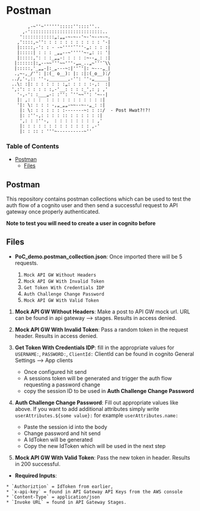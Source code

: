 # Postman

```
        ,-~''~'''''':::::''::::''..
      ,-':::::::::::::::::::::::::::..
     '::::::::::::„:„„-~-~--'~-'~--~-~.
    ,'::::,~'': : : : : : : : : : : '-|
    |:::::,-': : - -~''''¯¯''-„: : : :|
    |:::::| : : : _„„--~'''''~-„: :: '|
    |:::::,': : :_„„-: : : : :~--„_: :|
   |::::::|:„--~~'''~~'''-„…_..„~'''¯\\
   |:::::,'_„„-|:_„---~:|''¯'|: ~---„_|
   .,~-,_/'': |:(_ o__): |: :|:(_o__):/
  ../,'-,:: ''-,_______,-'': ''-„_____|
  ..\: :|: : : : : : :„: : : : :-,:  :|
  ',:': : : : : :,-'__: : : :_',: ; ,'
    '-,-': :___„-: :'': ¯''~~'': '~--|
    |: ,: : :  : : : : : : : : : : :|
    '|: \: : : : -,„_„„-~~--~--„_: :|
     |: \: : : : : : :-------~: : ::/  - Post Hwat?!?!
     |: :''-,: : : : :: : : : : : :|
     ',: : :''-,  : : : : : : : : ,'
     |: : : : : : : : : : : : : ,-'
     |: : :: : '''~----------~''
```

### Table of Contents

* [Postman](#postman)
  * [Files](#files)

## Postman

This repository contains postman collections which can be used to test
the auth flow of a cognito user and then send a successful request to API gateway
once properly authenticated.

**Note to test you will need to create a user
in cognito before**

## Files

* **PoC_demo.postman_collection.json**: Once imported there will be
5 requests.

  1. `Mock API GW Without Headers`
  1. `Mock API GW With Invalid Token`
  1. `Get Token With Credentials IDP`
  1. `Auth Challenge Change Password`
  1. `Mock API GW With Valid Token`


1. **Mock API GW Without Headers**: Make a post to API GW mock url.
URL can be found in api gateway --> stages. Results in access denied.

2. **Mock API GW With Invalid Token**: Pass a random token in the request
header. Results in access denied.

3. **Get Token With Credentials IDP**: fill in the appropriate values for
  `USERNAME:`, `PASSWORD:`, `ClientId:` ClientId can be found in cognito General Settings --> App clients

    * Once configured hit send
    * A sessions token will be generated and trigger the auth flow requesting
    a password change
    * copy the session ID to be used in **Auth Challenge Change Password**


4. **Auth Challenge Change Password**: Fill out appropriate values like above.
  If you want to add additional attributes simply write
  `userAttributes.${some value}:`
  for example `userAttributes.name:`

    * Paste the session id into the body
    * Change password and hit send
    * A IdToken will be generated
    * Copy the new IdToken which will be used in the next step


5. **Mock API GW With Valid Token**: Pass the new token in header.
Results in 200 successful.

  *  **Required Inputs**:

    * `Authoriztion` = IdToken from earlier,
    * `x-api-key` = found in API Gateway API Keys from the AWS console
    * `Content-Type` = application/json
    * `Invoke URL` = found in API Gateway Stages.
